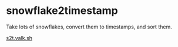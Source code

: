 # snowflake2timestamp

Take lots of snowflakes, convert them to timestamps, and sort them.

[s2t.valk.sh](https://s2t.valk.sh)